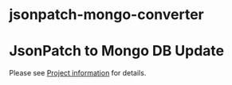 # jsonpatch-mongo-converter
<h1>JsonPatch to Mongo DB Update</h1>

Please see <a href="https://github.com/gilfernandes/jsonpatch-mongo-converter/blob/master/src/main/asciidoc/info.adoc">Project information</a>
for details.
